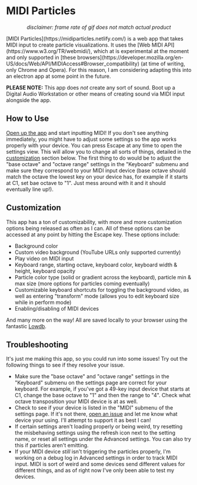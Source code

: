 # MIDI Particles

<center> 

*disclaimer: frame rate of gif does not match actual product*
 </center>
[MIDI Particles](https://midiparticles.netlify.com/) is a web app that takes MIDI input to create particle visualizations. It uses the [Web MIDI API](https://www.w3.org/TR/webmidi/), which at is experimental at the moment and only supported in [these browsers](https://developer.mozilla.org/en-US/docs/Web/API/MIDIAccess#Browser_compatibility) (at time of writing, only Chrome and Opera). For this reason, I am considering adapting this into an electron app at some point in the future. 

**PLEASE NOTE:** This app does *not* create any sort of sound. Boot up a Digital Audio Workstation or other means of creating sound via MIDI input alongside the app.
## How to Use
[Open up the app](https://midiparticles.netlify.com/) and start inputting MIDI! If you don't see anything immediately, you might have to adjust some settings so the app works properly with your device. You can press Escape at any time to open the settings view. This will allow you to change all sorts of things, detailed in the [customization](#customization) section below. The first thing to do would be to adjust the "base octave" and "octave range" settings in the "Keyboard" submenu and make sure they correspond to your MIDI input device (base octave should match the octave the lowest key on your device has, for example if it starts at C1, set bae octave to "1". Just mess around with it and it should eventually line up!).
## Customization
This app has a ton of customizability, with more and more customization options being released as often as I can. All of these options can be accessed at any point by hitting the Escape key. These options include: 

 - Background color
 - Custom video background (YouTube URLs only supported currently)
 - Play video on MIDI input
 - Keyboard range, starting octave, keyboard color, keyboard width & height, keyboard opacity
 - Particle color type (solid or gradient across the keyboard), particle min & max size (more options for particles coming eventually)
 - Customizable keyboard shortcuts for toggling the background video, as well as entering "transform" mode (allows you to edit keyboard size while in perform mode)
 - Enabling/disabling of MIDI devices
 
And many more on the way! All are saved locally to your browser using the fantastic [Lowdb](https://github.com/typicode/lowdb).
## Troubleshooting
It's just me making this app, so you could run into some issues! Try out the following things to see if they resolve your issue.
- Make sure the "base octave" and "octave range" settings in the "Keyboard" submenu on the settings page are correct for your keyboard. For example, if you've got a 49-key input device that starts at C1, change the base octave to "1" and then the range to "4". Check what octave transposition your MIDI device is at as well.
- Check to see if your device is listed in the "MIDI" submenu of the settings page. If it's not there, [open an issue](https://github.com/sparlos/MIDI-Particles/issues) and let me know what device your using. I'll attempt to support it as best I can!
- If certain settings aren't loading properly or being weird, try resetting the misbehaving settings using the refresh icon next to the setting name, or reset all settings under the Advanced settings. You can also try this if particles aren't emitting.
- If your MIDI device *still* isn't triggering the particles properly, I'm working on a debug log in Advanced settings in order to track MIDI input. MIDI is sort of weird and some devices send different values for different things, and as of right now I've only been able to test my devices.